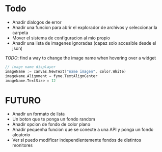 # Todo  
- Anadir dialogos de error
- Anadir una funcion para abrir el explorador de archivos y seleccionar la carpeta
- Mover el sistema de configuracion al mio propio
- Anadir una lista de imagenes ignoradas (capaz solo accesible desde el json)

_TODO_: find a way to change the image name when hovering over a widget
```go
// image name displayer
imageName := canvas.NewText("name imagen", color.White)
imageName.Alignment = fyne.TextAlignCenter
imageName.TextSize = 12
```

# FUTURO 
* Anadir un formato de lista
* Un boton que te ponga un fondo random
* Anadir opcion de fondo de color plano
* Anadir pequenha funcion que se conecte a una API y ponga un fondo aleatorio
* Ver si puedo modificar independientemente fondos de distintos monitores
